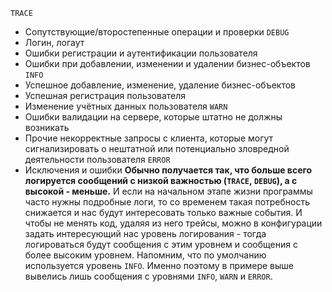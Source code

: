 `TRACE`
- Сопутствующие/второстепенные операции и проверки
`DEBUG`
- Логин, логаут
- Ошибки регистрации и аутентификации пользователя
- Ошибки при добавлении, изменении и удалении бизнес-объектов
`INFO`
- Успешное добавление, изменение, удаление бизнес-объектов
- Успешная регистрация пользователя
- Изменение учётных данных пользователя
`WARN`
- Ошибки валидации на сервере, которые штатно не должны возникать
- Прочие некорректные запросы с клиента, которые могут сигнализировать о нештатной или потенциально зловредной деятельности пользователя
`ERROR`
- Исключения и ошибки
**Обычно получается так, что больше всего логируется сообщений с низкой важностью (`TRACE`, `DEBUG`), а с высокой - меньше.** И если на начальном этапе жизни программы часто нужны подробные логи, то со временем такая потребность снижается и нас будут интересовать только важные события. И чтобы не менять код, удаляя из него трейсы, можно в конфигурации задать интересующий нас уровень логирования - тогда логироваться будут сообщения с этим уровнем и сообщения с более высоким уровнем.
Напомним, что по умолчанию используется уровень `INFO`. Именно поэтому в примере выше вывелись лишь сообщения с уровнями `INFO`, `WARN` и `ERROR`.
